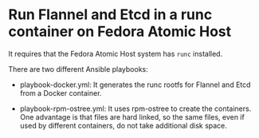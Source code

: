 Run Flannel and Etcd in a runc container on Fedora Atomic Host
======

It requires that the Fedora Atomic Host system has ```runc``` installed.

There are two different Ansible playbooks:

* playbook-docker.yml: It generates the runc rootfs for Flannel and
Etcd from a Docker container.

* playbook-rpm-ostree.yml: It uses rpm-ostree to create the
containers. One advantage is that files are hard linked, so the same
files, even if used by different containers, do not take additional disk space.

